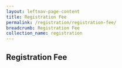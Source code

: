 ```yaml
---
layout: leftnav-page-content
title: Registration Fee
permalink: /registration/registration-fee/
breadcrumb: Registration Fee
collection_name: registration
---
```


## Registration Fee